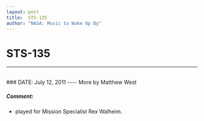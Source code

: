 ```yaml
---
layout: post
title:  STS-135
author: "NASA: Music to Wake Up By"
---
```


# STS-135
----
<br/>
### DATE: July 12, 2011
----
More by Matthew West

##### Comment:
* played for Mission Specialist Rex Walheim.

